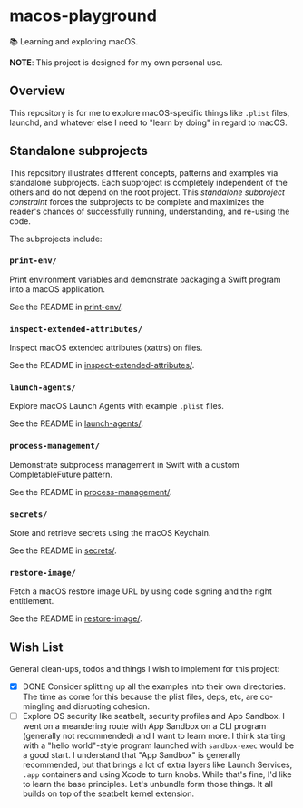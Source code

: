 # macos-playground

📚 Learning and exploring macOS.

**NOTE**: This project is designed for my own personal use.


## Overview

This repository is for me to explore macOS-specific things like `.plist` files, launchd, and whatever else I need to
"learn by doing" in regard to macOS.


## Standalone subprojects

This repository illustrates different concepts, patterns and examples via standalone subprojects. Each subproject is
completely independent of the others and do not depend on the root project. This _standalone subproject constraint_
forces the subprojects to be complete and maximizes the reader's chances of successfully running, understanding, and
re-using the code.

The subprojects include:


### `print-env/`

Print environment variables and demonstrate packaging a Swift program into a macOS application.

See the README in [print-env/](print-env/).


### `inspect-extended-attributes/`

Inspect macOS extended attributes (xattrs) on files.

See the README in [inspect-extended-attributes/](inspect-extended-attributes/).


### `launch-agents/`

Explore macOS Launch Agents with example `.plist` files.

See the README in [launch-agents/](launch-agents/).


### `process-management/`

Demonstrate subprocess management in Swift with a custom CompletableFuture pattern.

See the README in [process-management/](process-management/).


### `secrets/`

Store and retrieve secrets using the macOS Keychain.

See the README in [secrets/](secrets/).


### `restore-image/`

Fetch a macOS restore image URL by using code signing and the right entitlement.

See the README in [restore-image/](restore-image/).



## Wish List

General clean-ups, todos and things I wish to implement for this project:

* [x] DONE Consider splitting up all the examples into their own directories. The time as come for this because the plist files, deps, etc, are co-mingling and disrupting cohesion.
* [ ] Explore OS security like seatbelt, security profiles and App Sandbox. I went on a meandering route with App Sandbox on a CLI program (generally not recommended) and I want to learn more. I think starting with a "hello world"-style program launched with `sandbox-exec` would be a good start. I understand that "App Sandbox" is generally recommended, but that brings a lot of extra layers like Launch Services, `.app` containers and using Xcode to turn knobs. While that's fine, I'd like to learn the base principles. Let's unbundle form those things. It all builds on top of the seatbelt kernel extension.
